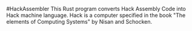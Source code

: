 #HackAssembler
This Rust program converts Hack Assembly Code into Hack machine language. Hack is a computer specified in  the book "The elements of Computing Systems" by Nisan and Schocken.
